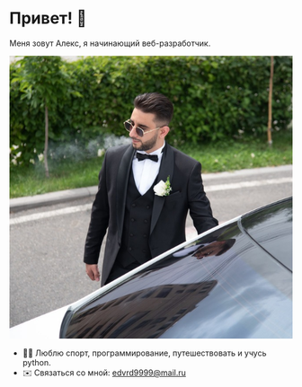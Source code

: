 # Привет! 👋

Меня зовут Алекс, я начинающий веб-разработчик.

![Моё фото](photo.jpg)

- 🧑‍💻 Люблю спорт, программирование, путешествовать и учусь python.
- ✉️ Связаться со мной: edvrd9999@mail.ru